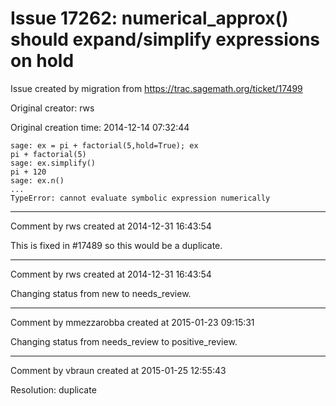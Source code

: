 # Issue 17262: numerical_approx() should expand/simplify expressions on hold

Issue created by migration from https://trac.sagemath.org/ticket/17499

Original creator: rws

Original creation time: 2014-12-14 07:32:44


```
sage: ex = pi + factorial(5,hold=True); ex
pi + factorial(5)
sage: ex.simplify()
pi + 120
sage: ex.n()
...
TypeError: cannot evaluate symbolic expression numerically
```



---

Comment by rws created at 2014-12-31 16:43:54

This is fixed in #17489 so this would be a duplicate.


---

Comment by rws created at 2014-12-31 16:43:54

Changing status from new to needs_review.


---

Comment by mmezzarobba created at 2015-01-23 09:15:31

Changing status from needs_review to positive_review.


---

Comment by vbraun created at 2015-01-25 12:55:43

Resolution: duplicate
